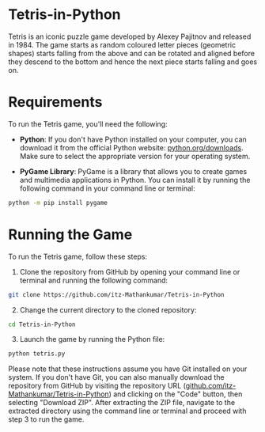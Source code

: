 # Tetris-in-Python

Tetris is an iconic puzzle game developed by Alexey Pajitnov and released in 1984. The game starts as random coloured letter pieces (geometric shapes) starts falling from the above and can be rotated and aligned before they descend to the bottom and hence the next piece starts falling and goes on.

# Requirements

To run the Tetris game, you'll need the following:

* **Python**: If you don't have Python installed on your computer, you can download it from the official Python website: [python.org/downloads](https://www.python.org/downloads/). Make sure to select the appropriate version for your operating system.

* **PyGame Library**: PyGame is a library that allows you to create games and multimedia applications in Python. You can install it by running the following command in your command line or terminal:

```bash
python -m pip install pygame
```

# Running the Game

To run the Tetris game, follow these steps:

1. Clone the repository from GitHub by opening your command line or terminal and running the following command:

```bash
git clone https://github.com/itz-Mathankumar/Tetris-in-Python
```

2. Change the current directory to the cloned repository:

```bash
cd Tetris-in-Python
```

3. Launch the game by running the Python file:

```bash
python tetris.py
```

Please note that these instructions assume you have Git installed on your system. If you don't have Git, you can also manually download the repository from GitHub by visiting the repository URL ([github.com/itz-Mathankumar/Tetris-in-Python](https://github.com/itz-Mathankumar/Tetris-in-Python)) and clicking on the "Code" button, then selecting "Download ZIP". After extracting the ZIP file, navigate to the extracted directory using the command line or terminal and proceed with step 3 to run the game.